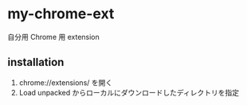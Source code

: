 # my-chrome-ext

自分用 Chrome 用 extension

## installation

1. chrome://extensions/ を開く
2. Load unpacked からローカルにダウンロードしたディレクトリを指定
